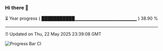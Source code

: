 ### Hi there 👋

⏳ Year progress { ███████████▁▁▁▁▁▁▁▁▁▁▁▁▁▁▁▁▁▁▁ } 38.90 %

---

⏰ Updated on Thu, 22 May 2025 23:39:08 GMT

![Progress Bar CI](https://github.com/IshwaranRudhara/GIT-ACTION/workflows/Progress%20Bar%20CI/badge.svg)
